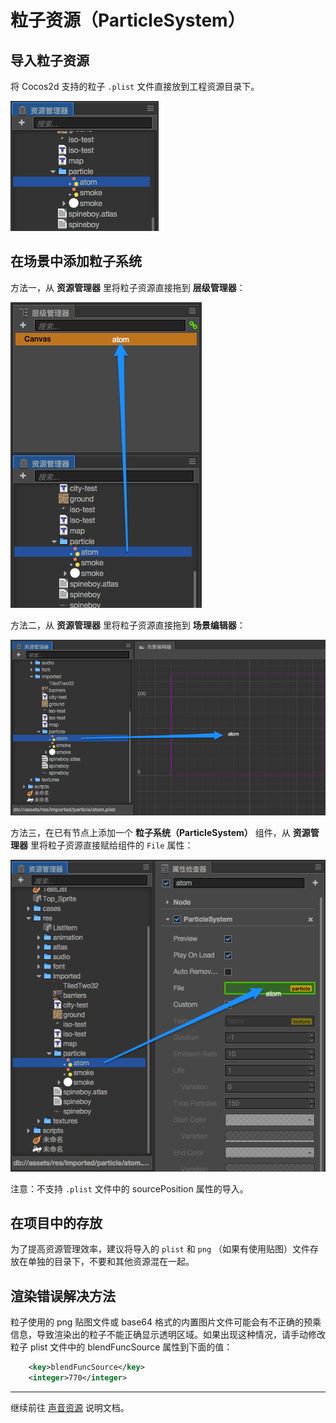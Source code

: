 # 粒子资源（ParticleSystem）

## 导入粒子资源

将 Cocos2d 支持的粒子 `.plist` 文件直接放到工程资源目录下。

![imported](particle/imported.png)

## 在场景中添加粒子系统

方法一，从 **资源管理器** 里将粒子资源直接拖到 **层级管理器**：

![drag-to-hierarchy](particle/drag-to-hierarchy.png)

方法二，从 **资源管理器** 里将粒子资源直接拖到 **场景编辑器**：

![drag-to-scene](particle/drag-to-scene.png)

方法三，在已有节点上添加一个 **粒子系统（ParticleSystem）** 组件，从 **资源管理器** 里将粒子资源直接赋给组件的 `File` 属性：

![drag-to-inspector](particle/drag-to-inspector.png)

注意：不支持 `.plist` 文件中的 sourcePosition 属性的导入。

## 在项目中的存放

为了提高资源管理效率，建议将导入的 `plist` 和 `png` （如果有使用贴图）文件存放在单独的目录下，不要和其他资源混在一起。

## 渲染错误解决方法

粒子使用的 png 贴图文件或 base64 格式的内置图片文件可能会有不正确的预乘信息，导致渲染出的粒子不能正确显示透明区域。如果出现这种情况，请手动修改粒子 plist 文件中的 blendFuncSource 属性到下面的值：

```xml
    <key>blendFuncSource</key>
    <integer>770</integer>
```

<hr>

继续前往 [声音资源](audio-asset.md) 说明文档。